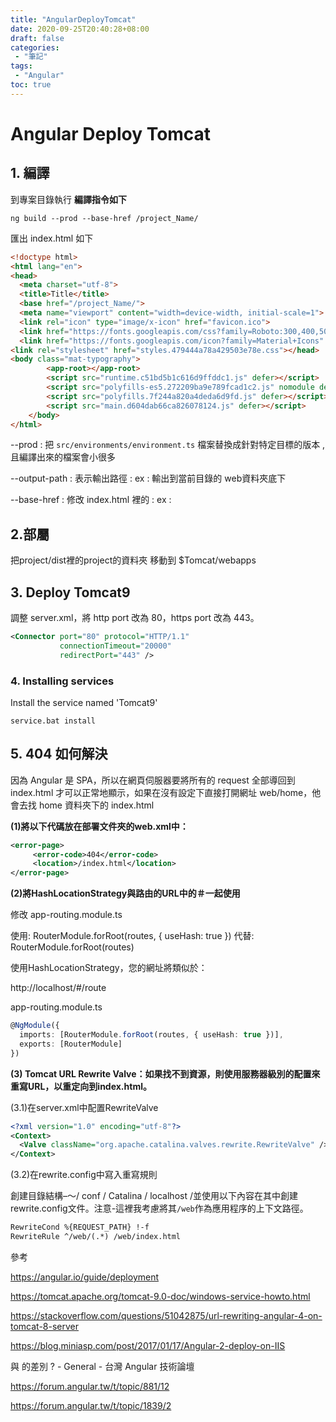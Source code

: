 ```yaml
---
title: "AngularDeployTomcat"
date: 2020-09-25T20:40:28+08:00
draft: false
categories:
 - "筆記"
tags:
 - "Angular"
toc: true
---
```



# Angular Deploy Tomcat 
<!--more-->



## 1. 編譯

到專案目錄執行 **編譯指令如下**

````
ng build --prod --base-href /project_Name/
````

匯出 index.html 如下

```html
<!doctype html>
<html lang="en">
<head>
  <meta charset="utf-8">
  <title>Title</title>
  <base href="/project_Name/">
  <meta name="viewport" content="width=device-width, initial-scale=1">
  <link rel="icon" type="image/x-icon" href="favicon.ico">
  <link href="https://fonts.googleapis.com/css?family=Roboto:300,400,500&display=swap" rel="stylesheet">
  <link href="https://fonts.googleapis.com/icon?family=Material+Icons" rel="stylesheet">
<link rel="stylesheet" href="styles.479444a78a429503e78e.css"></head>
<body class="mat-typography">
  		<app-root></app-root>
        <script src="runtime.c51bd5b1c616d9ffddc1.js" defer></script>
        <script src="polyfills-es5.272209ba9e789fcad1c2.js" nomodule defer></script>
        <script src="polyfills.7f244a820a4deda6d9fd.js" defer></script>
        <script src="main.d604dab66ca826078124.js" defer></script>
    </body>
</html>

```



--prod  : 把 `src/environments/environment.ts` 檔案替換成針對特定目標的版本 , 且編譯出來的檔案會小很多

--output-path : 表示輸出路徑  : ex : 輸出到當前目錄的 web資料夾底下

--base-href : 修改 index.html 裡的 <base href="/"> : ex : <base href="/project_Name/">



## **2.部屬** 

把project/dist裡的project的資料夾 移動到  $Tomcat/webapps

## 3. Deploy Tomcat9

調整 server.xml，將 http port 改為 80，https port 改為 443。

```xml
<Connector port="80" protocol="HTTP/1.1"
           connectionTimeout="20000"
           redirectPort="443" />
```
### 4. Installing services

Install the service named 'Tomcat9'

```
service.bat install
```



##  5. 404 如何解決

因為 Angular 是 SPA，所以在網頁伺服器要將所有的 request 全部導回到 index.html 才可以正常地顯示，如果在沒有設定下直接打開網址 web/home，他會去找 home 資料夾下的 index.html

**(1)將以下代碼放在部署文件夾的web.xml中：**

```xml
<error-page>
     <error-code>404</error-code>
     <location>/index.html</location>
</error-page>
```

**(2)將HashLocationStrategy與路由的URL中的＃一起使用**

修改 app-routing.module.ts

使用:
RouterModule.forRoot(routes, { useHash: true })
代替:
RouterModule.forRoot(routes)

使用HashLocationStrategy，您的網址將類似於：

http://localhost/#/route

app-routing.module.ts

```typescript
@NgModule({
  imports: [RouterModule.forRoot(routes, { useHash: true })],
  exports: [RouterModule]
})
```



**(3) Tomcat URL Rewrite Valve：如果找不到資源，則使用服務器級別的配置來重寫URL，以重定向到index.html。**

(3.1)在server.xml中配置RewriteValve

```xml
<?xml version="1.0" encoding="utf-8"?>
<Context>
  <Valve className="org.apache.catalina.valves.rewrite.RewriteValve" />
</Context>
```

(3.2)在rewrite.config中寫入重寫規則 

創建目錄結構–〜/ conf / Catalina / localhost /並使用以下內容在其中創建rewrite.config文件。注意-這裡我考慮將其`/web`作為應用程序的上下文路徑。

```xml
RewriteCond %{REQUEST_PATH} !-f
RewriteRule ^/web/(.*) /web/index.html
```

參考

https://angular.io/guide/deployment

https://tomcat.apache.org/tomcat-9.0-doc/windows-service-howto.html

https://stackoverflow.com/questions/51042875/url-rewriting-angular-4-on-tomcat-8-server

https://blog.miniasp.com/post/2017/01/17/Angular-2-deploy-on-IIS

<base href="/"> 與 <base href="./"> 的差別 ? - General - 台灣 Angular 技術論壇

https://forum.angular.tw/t/topic/881/12

https://forum.angular.tw/t/topic/1839/2